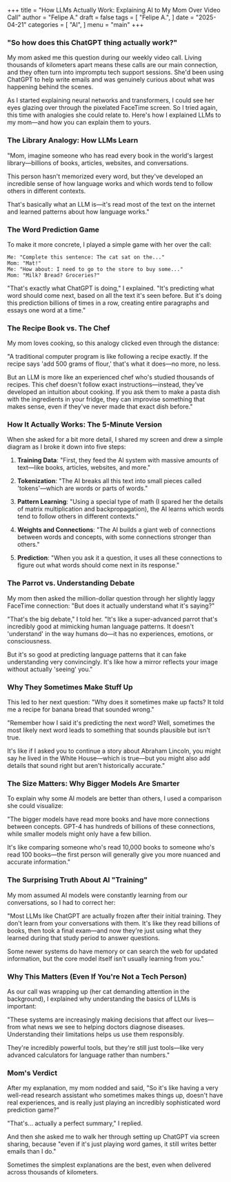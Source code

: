 +++
title = "How LLMs Actually Work: Explaining AI to My Mom Over Video Call"
author = "Felipe A."
draft = false
tags = [
    "Felipe A.",
]
date = "2025-04-21"
categories = [
    "AI",
]
menu = "main"
+++

### "So how does this ChatGPT thing actually work?"

My mom asked me this question during our weekly video call. Living thousands of kilometers apart means these calls are our main connection, and they often turn into impromptu tech support sessions. She'd been using ChatGPT to help write emails and was genuinely curious about what was happening behind the scenes.

As I started explaining neural networks and transformers, I could see her eyes glazing over through the pixelated FaceTime screen. So I tried again, this time with analogies she could relate to. Here's how I explained LLMs to my mom—and how you can explain them to yours.

### The Library Analogy: How LLMs Learn

"Mom, imagine someone who has read every book in the world's largest library—billions of books, articles, websites, and conversations.

This person hasn't memorized every word, but they've developed an incredible sense of how language works and which words tend to follow others in different contexts.

That's basically what an LLM is—it's read most of the text on the internet and learned patterns about how language works."

### The Word Prediction Game

To make it more concrete, I played a simple game with her over the call:

```
Me: "Complete this sentence: The cat sat on the..."
Mom: "Mat!"
Me: "How about: I need to go to the store to buy some..."
Mom: "Milk? Bread? Groceries?"
```

"That's exactly what ChatGPT is doing," I explained. "It's predicting what word should come next, based on all the text it's seen before. But it's doing this prediction billions of times in a row, creating entire paragraphs and essays one word at a time."

### The Recipe Book vs. The Chef

My mom loves cooking, so this analogy clicked even through the distance:

"A traditional computer program is like following a recipe exactly. If the recipe says 'add 500 grams of flour,' that's what it does—no more, no less.

But an LLM is more like an experienced chef who's studied thousands of recipes. This chef doesn't follow exact instructions—instead, they've developed an intuition about cooking. If you ask them to make a pasta dish with the ingredients in your fridge, they can improvise something that makes sense, even if they've never made that exact dish before."

### How It Actually Works: The 5-Minute Version

When she asked for a bit more detail, I shared my screen and drew a simple diagram as I broke it down into five steps:

1. **Training Data**: "First, they feed the AI system with massive amounts of text—like books, articles, websites, and more."

2. **Tokenization**: "The AI breaks all this text into small pieces called 'tokens'—which are words or parts of words."

3. **Pattern Learning**: "Using a special type of math (I spared her the details of matrix multiplication and backpropagation), the AI learns which words tend to follow others in different contexts."

4. **Weights and Connections**: "The AI builds a giant web of connections between words and concepts, with some connections stronger than others."

5. **Prediction**: "When you ask it a question, it uses all these connections to figure out what words should come next in its response."

### The Parrot vs. Understanding Debate

My mom then asked the million-dollar question through her slightly laggy FaceTime connection: "But does it actually understand what it's saying?"

"That's the big debate," I told her. "It's like a super-advanced parrot that's incredibly good at mimicking human language patterns. It doesn't 'understand' in the way humans do—it has no experiences, emotions, or consciousness.

But it's so good at predicting language patterns that it can fake understanding very convincingly. It's like how a mirror reflects your image without actually 'seeing' you."

### Why They Sometimes Make Stuff Up

This led to her next question: "Why does it sometimes make up facts? It told me a recipe for banana bread that sounded wrong."

"Remember how I said it's predicting the next word? Well, sometimes the most likely next word leads to something that sounds plausible but isn't true.

It's like if I asked you to continue a story about Abraham Lincoln, you might say he lived in the White House—which is true—but you might also add details that sound right but aren't historically accurate."

### The Size Matters: Why Bigger Models Are Smarter

To explain why some AI models are better than others, I used a comparison she could visualize:

"The bigger models have read more books and have more connections between concepts. GPT-4 has hundreds of billions of these connections, while smaller models might only have a few billion.

It's like comparing someone who's read 10,000 books to someone who's read 100 books—the first person will generally give you more nuanced and accurate information."

### The Surprising Truth About AI "Training"

My mom assumed AI models were constantly learning from our conversations, so I had to correct her:

"Most LLMs like ChatGPT are actually frozen after their initial training. They don't learn from your conversations with them. It's like they read billions of books, then took a final exam—and now they're just using what they learned during that study period to answer questions.

Some newer systems do have memory or can search the web for updated information, but the core model itself isn't usually learning from you."

### Why This Matters (Even If You're Not a Tech Person)

As our call was wrapping up (her cat demanding attention in the background), I explained why understanding the basics of LLMs is important:

"These systems are increasingly making decisions that affect our lives—from what news we see to helping doctors diagnose diseases. Understanding their limitations helps us use them responsibly.

They're incredibly powerful tools, but they're still just tools—like very advanced calculators for language rather than numbers."

### Mom's Verdict

After my explanation, my mom nodded and said, "So it's like having a very well-read research assistant who sometimes makes things up, doesn't have real experiences, and is really just playing an incredibly sophisticated word prediction game?"

"That's... actually a perfect summary," I replied.

And then she asked me to walk her through setting up ChatGPT via screen sharing, because "even if it's just playing word games, it still writes better emails than I do."

Sometimes the simplest explanations are the best, even when delivered across thousands of kilometers.
